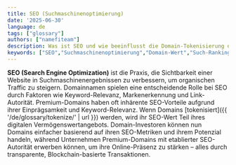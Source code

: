 ```yaml
---
title: SEO (Suchmaschinenoptimierung)
date: '2025-06-30'
language: de
tags: ["glossary"]
authors: ["namefiteam"]
description: Was ist SEO und wie beeinflusst die Domain-Tokenisierung die Suchmaschinenoptimierung?
keywords: ["SEO","Suchmaschinenoptimierung","Domain-Wert","Such-Rankings","Digitales Marketing"]
---
```


**SEO (Search Engine Optimization)** ist die Praxis, die Sichtbarkeit einer Website in Suchmaschinenergebnissen zu verbessern, um organischen Traffic zu steigern. Domainnamen spielen eine entscheidende Rolle bei SEO durch Faktoren wie Keyword-Relevanz, Markenerkennung und Link-Autorität. Premium-Domains haben oft inhärente SEO-Vorteile aufgrund ihrer Einprägsamkeit und Keyword-Relevanz. Wenn Domains [tokenisiert]({{ '/de/glossary/tokenize/' | url }}) werden, wird ihr SEO-Wert Teil ihres digitalen Vermögenswertangebots. Domain-Investoren können nun Domains einfacher basierend auf ihren SEO-Metriken und ihrem Potenzial handeln, während Unternehmen Premium-Domains mit etablierter SEO-Autorität erwerben können, um ihre Online-Präsenz zu stärken – alles durch transparente, Blockchain-basierte Transaktionen.